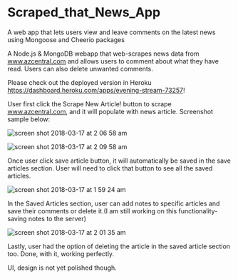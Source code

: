 # Scraped_that_News_App
A web app that lets users view and leave comments on the latest news using Mongoose and Cheerio packages

A Node.js & MongoDB webapp that web-scrapes news data from www.azcentral.com and allows users to comment about what they have read. Users can also delete unwanted comments.

Please check out the deployed version in Heroku https://dashboard.heroku.com/apps/evening-stream-73257!

User first click the Scrape New Article! button to scrape www.azcentral.com, and it will populate with news article. Screenshot sample below:

![screen shot 2018-03-17 at 2 06 58 am](https://user-images.githubusercontent.com/31137669/37553559-e685f166-2987-11e8-972d-5bb5340516b3.png)


![screen shot 2018-03-17 at 2 09 58 am](https://user-images.githubusercontent.com/31137669/37553577-4acd1f6e-2988-11e8-93a1-59f2cddd84b1.png)


Once user click save article button, it will automatically be saved in the save articles section. User will need to click that button to see all the saved articles. 

![screen shot 2018-03-17 at 1 59 24 am](https://user-images.githubusercontent.com/31137669/37553511-d0dc62ba-2986-11e8-9654-1737bc27f0d2.png)

In the Saved Articles section, user can add notes to specific articles and save their comments or delete it.(I am still working on this functionality- saving notes to the server)

![screen shot 2018-03-17 at 2 01 35 am](https://user-images.githubusercontent.com/31137669/37553530-1d741262-2987-11e8-86e9-011715c1990b.png)

Lastly, user had the option of deleting the article in the saved article section too. Done, with it, working perfectly.

UI, design is not yet polished though.




